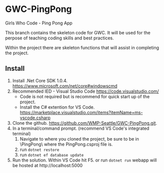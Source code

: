 # GWC-PingPong
Girls Who Code - Ping Pong App

This branch contains the skeleton code for GWC.
It will be used for the perpose of teaching coding skills and best practices.

Within the project there are skeleton functions that will assist in completing the project.

## Install

1. Install .Net Core SDK 1.0.4. https://www.microsoft.com/net/core#windowscmd
2. Recommended IED - Visual Studio Code https://code.visualstudio.com/
    - Code is not required but is recommend for quick start up of the project.
    - Install the C# extention for VS Code. https://marketplace.visualstudio.com/items?itemName=ms-vscode.csharp
3. Clone the github. https://github.com/WMP-Seattle/GWC-PingPong.git.
4. In a terminal/command prompt. (recommend VS Code's integrated terminal)
    1. Navigate to where you cloned the project, be sure to be in \PingPong\ where the PingPong.csproj file is.
    2. run `dotnet restore`
    3. run `dotnet ef database update`
5. Run the solution.
    Within VS Code hit F5.
    or run `dotnet run`
    webapp will be hosted at http://localhost:5000